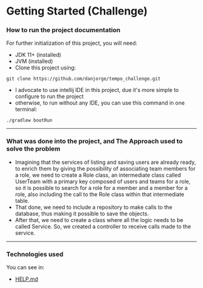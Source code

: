 # Getting Started (Challenge)

### How to run the project documentation
For further initialization of this project, you will need:

* JDK 11+ (installed)
* JVM (installed)
* Clone this project using: 
```
git clone https://github.com/danjorge/tempo_challenge.git 
```  
* I advocate to use intellij IDE in this project, due it's more simple to configure to run the project
* otherwise, to run without any IDE, you can use this command in one terminal:  
```
./gradlew bootRun
```
---
### What was done into the project, and The Approach used to solve the problem
* Imagining that the services of listing and saving users are already ready, to enrich them by giving the possibility of associating team members for a role, we need to create a Role class, an intermediate class called UserTeam with a primary key composed of users and teams for a role, so it is possible to search for a role for a member and a member for a role, also including the call to the Role class within that intermediate table.
* That done, we need to include a repository to make calls to the database, thus making it possible to save the objects.
* After that, we need to create a class where all the logic needs to be called Service. So, we created a controller to receive calls made to the service.
---

### Technologies used
You can see in:
* [HELP.md](HELP.md)

